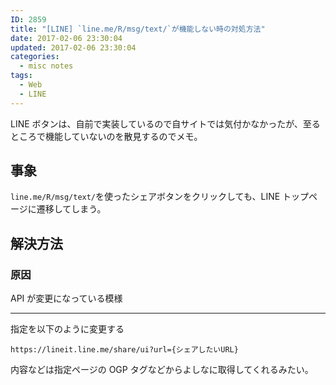 ```yaml
---
ID: 2859
title: "[LINE] `line.me/R/msg/text/`が機能しない時の対処方法"
date: 2017-02-06 23:30:04
updated: 2017-02-06 23:30:04
categories:
  - misc notes
tags:
  - Web
  - LINE
---
```


LINE ボタンは、自前で実装しているので自サイトでは気付かなかったが、至るところで機能していないのを散見するのでメモ。

<!--more-->

## 事象

`line.me/R/msg/text/`を使ったシェアボタンをクリックしても、LINE トップページに遷移してしまう。

## 解決方法

### 原因

API が変更になっている模様

---

指定を以下のように変更する

```
https://lineit.line.me/share/ui?url={シェアしたいURL}
```

内容などは指定ページの OGP タグなどからよしなに取得してくれるみたい。
